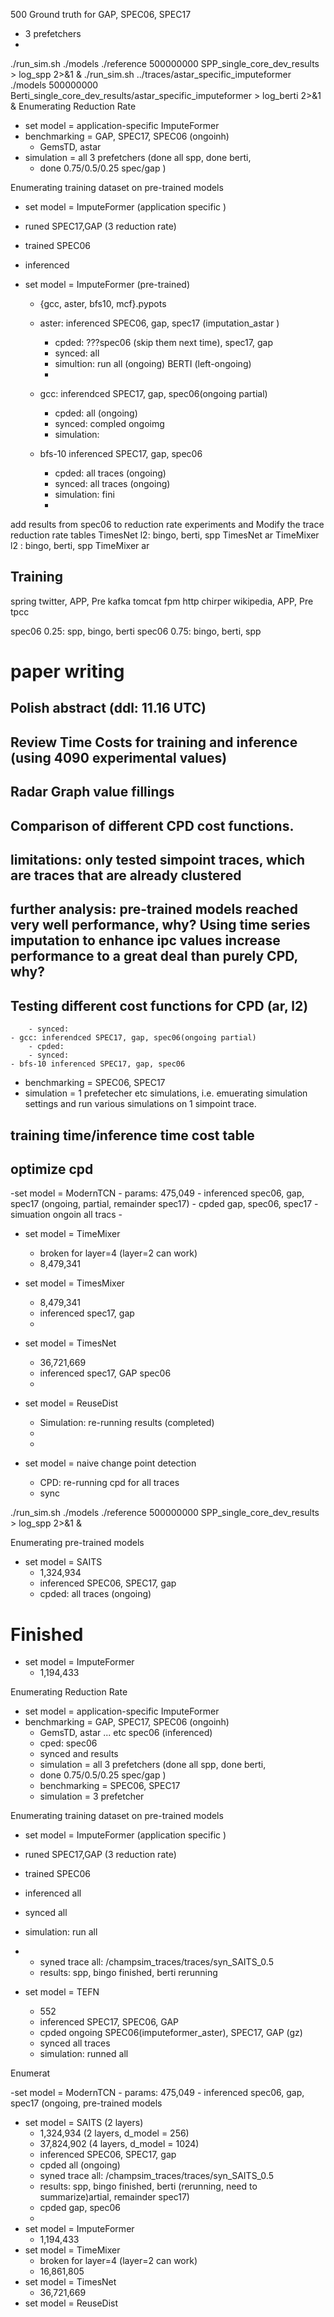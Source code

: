 500 Ground truth for GAP, SPEC06, SPEC17
- 3 prefetchers
- 
./run_sim.sh ./models ./reference 500000000 SPP_single_core_dev_results > log_spp 2>&1 &
./run_sim.sh ../traces/astar_specific_imputeformer ./models 500000000 Berti_single_core_dev_results/astar_specific_imputeformer > log_berti 2>&1 &
Enumerating Reduction Rate
- set model = application-specific ImputeFormer
- benchmarking = GAP, SPEC17, SPEC06 (ongoinh)
	- GemsTD, astar
- simulation = all 3 prefetchers (done all spp, done berti,
	- done 0.75/0.5/0.25 spec/gap )

Enumerating training dataset on pre-trained models
- set model = ImputeFormer (application specific	)
- runed SPEC17,GAP (3 reduction rate)
- trained SPEC06 
- inferenced

- set model = ImputeFormer (pre-trained)
	- {gcc, aster, bfs10, mcf}.pypots	
	- aster: inferenced  SPEC06, gap, spec17 (imputation_astar		)
		- cpded: ???spec06 (skip them next time), spec17, gap
		- synced: all
		- simultion: run all (ongoing) BERTI (left-ongoing)
		- 
	- gcc: inferendced SPEC17, gap, spec06(ongoing partial)
		- cpded: all (ongoing)
		- synced: compled ongoimg
		- simulation:
		
	- bfs-10 inferenced SPEC17, gap, spec06
		- cpded:  all traces (ongoing)
		- synced: all traces (ongoing)
		- simulation:  fini
		- 

add results from spec06 to reduction rate experiments and Modify the trace reduction rate tables
TimesNet l2: bingo, berti, spp
TimesNet ar
TimeMixer l2 : bingo, berti, spp
TimeMixer ar


## Training
spring
twitter, APP, Pre
kafka
tomcat
fpm
http
chirper
wikipedia, APP, Pre
tpcc

spec06 0.25: spp, bingo, berti
spec06 0.75: bingo, berti, spp
# paper writing
## Polish abstract (ddl: 11.16 UTC)
## Review Time Costs for training and inference (using 4090 experimental values)
## Radar Graph value fillings
## Comparison of different CPD cost functions.
## limitations: only tested simpoint traces, which are traces that are already clustered
## further analysis: pre-trained models reached very well performance, why? Using time series imputation to enhance ipc values increase performance to a great deal than purely CPD, why?
## Testing different cost functions for CPD (ar, l2)

		- synced:
	- gcc: inferendced SPEC17, gap, spec06(ongoing partial)
		- cpded:
		- synced:
	- bfs-10 inferenced SPEC17, gap, spec06


- benchmarking = SPEC06, SPEC17
- simulation = 1 prefetecher etc simulations, i.e. emuerating simulation settings and run various simulations on 1 simpoint trace.
## training time/inference time cost table
## optimize cpd

	

-set model = ModernTCN
	- params:  475,049
	- inferenced spec06, gap, spec17 (ongoing, partial, remainder spec17)
	- cpded gap, spec06, spec17
	-  simuation ongoin all tracs
	- 

- set model = TimeMixer
	- broken for layer=4 (layer=2 can work)
	- 8,479,341

- set model = TimesMixer
	- 8,479,341
	- inferenced spec17,  gap
	-

- set model = TimesNet
	- 36,721,669
	- inferenced spec17, GAP spec06
	-

- set model = ReuseDist
	- Simulation: re-running results (completed)
	- 
	- 
- set model = naive change point detection
	- CPD: re-running cpd for all traces
	- sync

./run_sim.sh ./models ./reference 500000000 SPP_single_core_dev_results > log_spp 2>&1 &

Enumerating pre-trained models
- set model = SAITS
	- 1,324,934
	- inferenced SPEC06, SPEC17, gap
	- cpded: all traces (ongoing)


# Finished

- set model = ImputeFormer 
	- 1,194,433

Enumerating Reduction Rate
- set model = application-specific ImputeFormer
- benchmarking = GAP, SPEC17, SPEC06 (ongoinh)
	- GemsTD, astar ... etc spec06 (inferenced)
	- cped: spec06
	- synced and results
	- simulation = all 3 prefetchers (done all spp, done berti,
	- done 0.75/0.5/0.25 spec/gap )
	- benchmarking = SPEC06, SPEC17
	- simulation = 3 prefetcher

Enumerating training dataset on pre-trained models
- set model = ImputeFormer (application specific	)
- runed SPEC17,GAP (3 reduction rate)
- trained SPEC06 
- inferenced all
- synced all
- simulation: run all
- 	- syned trace all: /champsim_traces/traces/syn_SAITS_0.5
	- results: spp, bingo finished, berti rerunning
	
- set model = TEFN
	- 552
	- inferenced SPEC17, SPEC06, GAP
	- cpded ongoing SPEC06(imputeformer_aster), SPEC17, GAP (gz)
	- synced all traces
	- simulation:  runned all

Enumerat

-set model = ModernTCN
	- params:  475,049
	- inferenced spec06, gap, spec17 (ongoing, pre-trained models
- set model = SAITS (2 layers)
	- 1,324,934 (2 layers, d_model = 256)
	- 37,824,902 (4 layers, d_model = 1024)
	- inferenced SPEC06, SPEC17, gap
	- cpded all (ongoing)
	- syned trace all: /champsim_traces/traces/syn_SAITS_0.5
	- results: spp, bingo finished, berti (rerunning, need to summarize)artial, remainder spec17)
	- cpded gap, spec06
	- 
- set model = ImputeFormer 
	- 1,194,433
- set model = TimeMixer
	- broken for layer=4 (layer=2 can work)
	- 16,861,805
- set model = TimesNet
	- 36,721,669
- set model = ReuseDist
<!--stackedit_data:
eyJoaXN0b3J5IjpbLTQ0MzI1NTM0OCw5ODQyNDMwMjQsNjk2MD
E2ODcsMTQwMjgyODczNiwxMDg0Mzg2MzgxLDI0ODM5MzEyNywt
MTY4NDIzOTg2NywxNDU4MDE3NzM3LDEyODIyNjczODMsLTM1Nz
A3MzMzMSwtMzcxMDg2NDUwLDIwNjQ4MDk2MDYsLTE1MDYyNDE1
NTMsLTYwOTIyMDA3NSwxMDcxMDAwMTY4LDUxMjI2MzA5MSw4MD
YyNzA0OTQsNDI1MTk4MjAwLDEzMTA2OTMzNTgsLTIzNzE4MDMy
OV19
-->